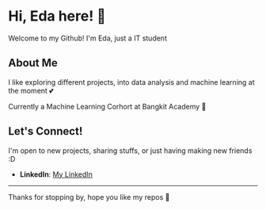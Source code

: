 # Hi, Eda here! 👋

Welcome to my Github! I'm Eda, just a IT student

## About Me

I like exploring different projects, into data analysis and machine learning at the moment 💕

Currently a Machine Learning Corhort at Bangkit Academy 🥸

## Let's Connect!

I'm  open to new projects, sharing stuffs, or just having making new friends :D

- **LinkedIn**: [My LinkedIn](https://www.linkedin.com/in/farizeda/)
  
---

Thanks for stopping by, hope you like my repos 👀
